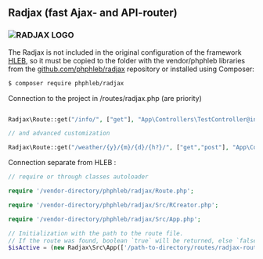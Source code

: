  ## Radjax (fast Ajax- and API-router)
 
 ### ![RADJAX LOGO](https://raw.githubusercontent.com/phphleb/radjax/671f5116685362cfb733e94e665d7ca5efb15821/Src/logo.jpg)

The Radjax is not included in the original configuration of the framework [HLEB](https://github.com/phphleb/hleb), so it must be copied to the folder with the vendor/phphleb  libraries from the [github.com/phphleb/radjax](https://github.com/phphleb/radjax)  repository or installed using Composer:

```bash
$ composer require phphleb/radjax
```

Connection to the project in /routes/radjax.php (are priority)

```php

Radjax\Route::get("/info/", ["get"], "App\Controllers\TestController@index", ["protected"=>false]);

// and advanced customization

Radjax\Route::get("/weather/{y}/{m}/{d}/{h?}/", ["get","post"], "App\Controllers\TestController@weather", ["protected"=>true, "where"=>["y"=>"[0-9]+", "m"=>"[0-9]+", "d"=>"[0-9]+", "h"=>"[0-9]+"], "session_saved" => false]);

```

Connection separate from HLEB :

```php
// require or through classes autoloader

require '/vendor-directory/phphleb/radjax/Route.php';

require '/vendor-directory/phphleb/radjax/Src/RCreator.php';

require '/vendor-directory/phphleb/radjax/Src/App.php';

// Initialization with the path to the route file.
// If the route was found, boolean `true` will be returned, else `false`.
$isActive = (new Radjax\Src\App(['/path-to-directory/routes/radjax-route.php']))->get();

```
